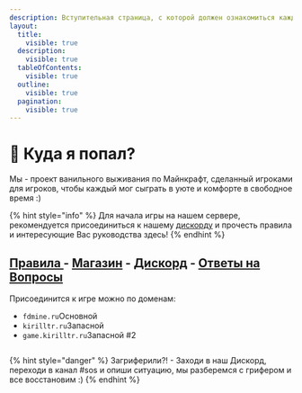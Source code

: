 ```yaml
---
description: Вступительная страница, с которой должен ознакомиться каждый!
layout:
  title:
    visible: true
  description:
    visible: true
  tableOfContents:
    visible: true
  outline:
    visible: true
  pagination:
    visible: true
---
```


# 👀 Куда я попал?

Мы - проект ванильного выживания по Майнкрафт, сделанный игроками для игроков, чтобы каждый мог сыграть в уюте и комфорте в свободное время :)

{% hint style="info" %}
Для начала игры на нашем сервере, рекомендуется присоединиться к нашему [дискорду](https://discord.gg/uqzCND38qp) и прочесть правила и интересующие Вас руководства здесь!
{% endhint %}

## [Правила ](informaciya/markdown.md)- [Магазин](https://app.gitbook.com/o/NMqEeih844Ewl3Pr7kvZ/s/7AvluYTZfwHoDcbKmSnR/) - [Дискорд](https://discord.gg/uqzCND38qp) - [Ответы на Вопросы](informaciya/chasto-zadavaemye-voprosy.md)

Присоединится к игре можно по доменам:

* `fdmine.ru`Основной
* `kirilltr.ru`Запасной
* `game.kirilltr.ru`Запасной #2

<figure><img src=".gitbook/assets/2024-09-01_14.48.50.png" alt=""><figcaption></figcaption></figure>

{% hint style="danger" %}
Загриферили?! - Заходи в наш Дискорд, переходи в канал #sos и опиши ситуацию, мы разберемся с грифером и все восстановим :)
{% endhint %}
